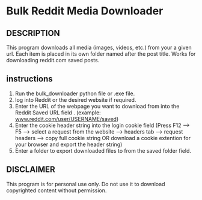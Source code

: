 Bulk Reddit Media Downloader
==================================

DESCRIPTION
-----------
This program downloads all media (images, videos, etc.) from your a given url.
Each item is placed in its own folder named after the post title. Works for downloading
reddit.com saved posts.

instructions
-----------
1. Run the bulk_downloader python file or .exe file.
2. log into Reddit or the desired website if required.
3. Enter the URL of the webpage you want to download from into the Reddit Saved URL field . (example: www.reddit.com/user/USERNAME/saved)
4. Enter the cookie header string into the login cookie field (Press F12 --> F5 --> select a request from the website --> headers tab --> request headers --> copy full cookie string
   OR download a cookie extention for your browser and export the header string)
5. Enter a folder to export downloaded files to from the saved folder field.

DISCLAIMER
----------
This program is for personal use only. Do not use it to download copyrighted content without permission.
